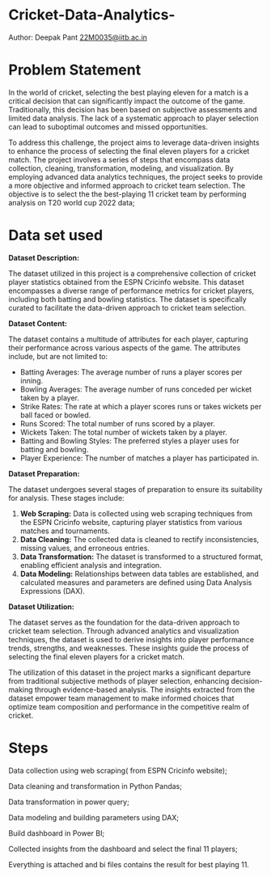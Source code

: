 # Cricket-Data-Analytics-

Author: Deepak Pant 22M0035@iitb.ac.in

# Problem Statement

In the world of cricket, selecting the best playing eleven for a match is a critical decision that can significantly impact the outcome of the game. Traditionally, this decision has been based on subjective assessments and limited data analysis. The lack of a systematic approach to player selection can lead to suboptimal outcomes and missed opportunities.

To address this challenge, the project aims to leverage data-driven insights to enhance the process of selecting the final eleven players for a cricket match. The project involves a series of steps that encompass data collection, cleaning, transformation, modeling, and visualization. By employing advanced data analytics techniques, the project seeks to provide a more objective and informed approach to cricket team selection.
The objective is to select the the best-playing 11 cricket team by performing analysis on T20 world cup 2022 data;

# Data set used
**Dataset Description:**

The dataset utilized in this project is a comprehensive collection of cricket player statistics obtained from the ESPN Cricinfo website. This dataset encompasses a diverse range of performance metrics for cricket players, including both batting and bowling statistics. The dataset is specifically curated to facilitate the data-driven approach to cricket team selection.

**Dataset Content:**

The dataset contains a multitude of attributes for each player, capturing their performance across various aspects of the game. The attributes include, but are not limited to:

- Batting Averages: The average number of runs a player scores per inning.
- Bowling Averages: The average number of runs conceded per wicket taken by a player.
- Strike Rates: The rate at which a player scores runs or takes wickets per ball faced or bowled.
- Runs Scored: The total number of runs scored by a player.
- Wickets Taken: The total number of wickets taken by a player.
- Batting and Bowling Styles: The preferred styles a player uses for batting and bowling.
- Player Experience: The number of matches a player has participated in.

**Dataset Preparation:**

The dataset undergoes several stages of preparation to ensure its suitability for analysis. These stages include:

1. **Web Scraping:** Data is collected using web scraping techniques from the ESPN Cricinfo website, capturing player statistics from various matches and tournaments.
2. **Data Cleaning:** The collected data is cleaned to rectify inconsistencies, missing values, and erroneous entries.
3. **Data Transformation:** The dataset is transformed to a structured format, enabling efficient analysis and integration.
4. **Data Modeling:** Relationships between data tables are established, and calculated measures and parameters are defined using Data Analysis Expressions (DAX).

**Dataset Utilization:**

The dataset serves as the foundation for the data-driven approach to cricket team selection. Through advanced analytics and visualization techniques, the dataset is used to derive insights into player performance trends, strengths, and weaknesses. These insights guide the process of selecting the final eleven players for a cricket match.

The utilization of this dataset in the project marks a significant departure from traditional subjective methods of player selection, enhancing decision-making through evidence-based analysis. The insights extracted from the dataset empower team management to make informed choices that optimize team composition and performance in the competitive realm of cricket.

# Steps

Data collection using web scraping( from ESPN Cricinfo website);

Data cleaning and transformation in Python Pandas;

Data transformation in power query;

Data modeling and building parameters using DAX;

Build dashboard in Power BI;

Collected insights from the dashboard and select the final 11 players;

Everything is attached and bi files contains the result for best playing 11.
